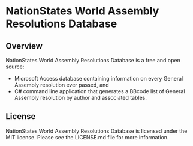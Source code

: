 # NationStates World Assembly Resolutions Database #

## Overview ##

NationStates World Assembly Resolutions Database is a free and open source:

* Microsoft Access database containing information on every General Assembly resolution ever passed, and
* C# command line application that generates a BBcode list of General Assembly resolution by author and associated tables.

## License ##

NationStates World Assembly Resolutions Database is licensed under the MIT license. Please see the LICENSE.md file for more information.